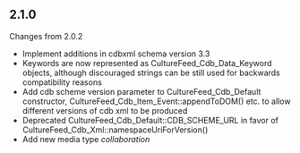 ## 2.1.0

Changes from 2.0.2

- Implement additions in cdbxml schema version 3.3
- Keywords are now represented as CultureFeed_Cdb_Data_Keyword objects, although
  discouraged strings can be still used for backwards compatibility reasons
- Add cdb scheme version parameter to CultureFeed_Cdb_Default constructor,
  CultureFeed_Cdb_Item_Event::appendToDOM() etc. to allow different versions of 
  cdb xml to be produced
- Deprecated CultureFeed_Cdb_Default::CDB_SCHEME_URL in favor of 
  CultureFeed_Cdb_Xml::namespaceUriForVersion()
- Add new media type _collaboration_
